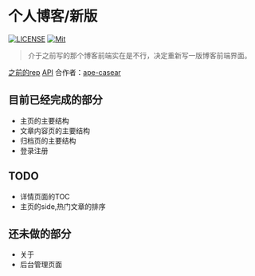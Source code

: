 # 个人博客/新版

[![LICENSE](https://img.shields.io/badge/license-Anti%20996-blue.svg?style=flat-square)](https://github.com/996icu/996.ICU/blob/master/LICENSE)
[![Mit](https://img.shields.io/badge/license-MIT-green.svg)](https://mit-license.org/)
> 介于之前写的那个博客前端实在是不行，决定重新写一版博客前端界面。

[之前的rep](https://github.com/Alfxjx/material-blog)
[API](http://www.alfxjx.club/apiblog/index.html)
合作者：[ape-casear](https://github.com/ape-casear)

## 目前已经完成的部分

- 主页的主要结构
- 文章内容页的主要结构
- 归档页的主要结构
- 登录注册

## TODO

- 详情页面的TOC
- 主页的side,热门文章的排序

## 还未做的部分

- 关于
- 后台管理页面
